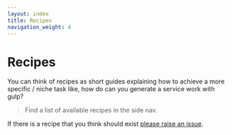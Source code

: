 ```yaml
---
layout: index
title: Recipes
navigation_weight: 4
---
```


# Recipes

You can think of recipes as short guides explaining how to achieve a
more specific / niche task like, how do can you generate a service work
with gulp?

> Find a list of available recipes in the side nav.

If there is a recipe that you think should exist
[please raise an issue](https://github.com/GoogleChrome/sw-helpers/issues).
